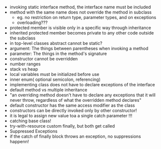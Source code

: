 * invoking static interface method, the interface name must be included
* method with the same name does not override the method in subclass
  * eg. no restriction on return type, parameter types, and on exceptions
  * overloading???
* protected member is visible only in a specific way through inheritance
* inherited protected member becomes private to any other code outside the subclass
* in top-level classes abstract cannot be static?
* argument: The things between parentheses when invoking a method
* parameter: The things in the method's signature
* constructor cannot be overridden
* number ranges
* stack vs heap
* local variables must be initialized before use
* inner enum( optional semicolon, referencing)
* implementing class does not have to declare exceptions of the interface
* default method vs multiple inheritance
* "an overriding method
   doesn't have to declare any exceptions that it will never throw, regardless of
   what the overridden method declares"
* default constructor has the same access modifier as the class
* constructors can be directly invoked only by other constructor!
* it is legal to assign new value toa a single catch parameter !!!
* catching base class!
* try-with-resource custom finally, but both get called
* Suppressed Exceptions
* if the catch of finally block throws an exception, no suppressions happenn!